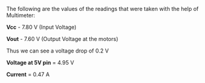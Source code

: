 The following are the values of the readings that were taken with the help of Multimeter:

**Vcc** - 7.80 V (Input Voltage)

**Vout** - 7.60 V (Output Voltage at the motors)

Thus we can see a voltage drop of 0.2 V


**Voltage at 5V pin** = 4.95 V

**Current** = 0.47 A

